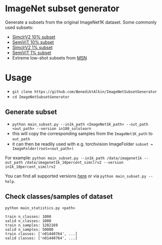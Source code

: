 # ImageNet subset generator

Generate a subsets from the original ImageNet1K dataset.
Some commonly used subsets:
- [SimclrV2 10% subset](https://github.com/google-research/simclr/blob/master/imagenet_subsets/10percent.txt)
- [SemiViT 10% subset](https://github.com/amazon-science/semi-vit)
- [SimclrV2 1% subset](https://github.com/google-research/simclr/blob/master/imagenet_subsets/1percent.txt)
- [SemiViT 1% subset](https://github.com/amazon-science/semi-vit)
- Extreme low-shot subsets from [MSN](https://github.com/facebookresearch/msn)


# Usage
- `git clone https://github.com/BenediktAlkin/ImageNetSubsetGenerator`
- `cd ImageNetSubsetGenerator`


## Generate subset

- `python main_subset.py --in1k_path <ImageNet1K_path> --out_path <out_path> --version in100_sololearn`
- this will copy the corresponding samples from the `ImageNet1K_path` to `out_path`
- it can then be readily used with e.g. torchvision ImageFolder `subset = ImageFolder(root=<out_path>)`

For example: `python main_subset.py --in1k_path /data/imagenet1k --out_path /data/imagenet1k_10percent_simclrv2 --version in1k_10percent_simclrv2`


You can find all supported versions [here](https://github.com/BenediktAlkin/ImageNetSubsetGenerator/tree/main/imagenet_subset_generator/versions) or via `python main_subset.py --help`.



## Check classes/samples of dataset

`python main_statistics.py <path>`
```
train n_classes: 1000
valid n_classes: 1000
train n_samples: 1282169
valid n_samples: 50000
train classes: ['n01440764', ...]
valid classes: ['n01440764', ...]
```

